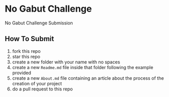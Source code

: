 # No Gabut Challenge
No Gabut Challenge Submission

## How To Submit
1. fork this repo
2. star this repo
3. create a new folder with your name with no spaces
4. create a new `Readme.md` file inside that folder following the example provided
5. create a new `About.md` file containing an article about the process of the creation of your project
6. do a pull request to this repo
